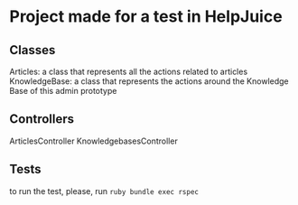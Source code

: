 # Project made for a test in HelpJuice

## Classes
Articles: a class that represents all the actions related to articles
KnowledgeBase: a class that represents the actions around the Knowledge Base of this admin prototype

## Controllers
ArticlesController
KnowledgebasesController

## Tests
to run the test, please, run ```ruby bundle exec rspec ```
